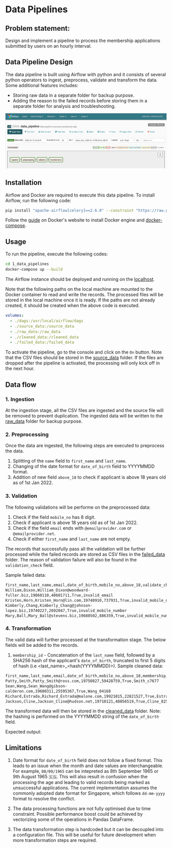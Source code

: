# Data Pipelines

## Problem statement:
Design and implement a pipeline to process the membership applications submitted by users on an hourly interval.

## Data Pipeline Design
The data pipeline is built using Airflow with python and it consists of several python operators to ingest, preprocess, validate and transform the data.
Some additional features includes:
- Storing raw data in a separate folder for backup purpose.
- Adding the reason to the failed records before storing them in a separate folder for analysis and troubleshooting.

![alt text](https://github.com/ghyee/SeniorDETechAssessment-23/blob/main/images/data-pipeline.jpg?raw=true)

## Installation
Airflow and Docker are required to execute this data pipeline. To install Airflow, run the following code:
```bash
pip install "apache-airflow[celery]==2.6.0" --constraint "https://raw.githubusercontent.com/apache/airflow/constraints-2.6.0/constraints-3.7.txt"
```
Follow the [guide](https://docs.docker.com/engine/install/) on Docker's website to install Docker engine and [docker-compose](https://docs.docker.com/compose/install/).

## Usage
To run the pipeline, execute the following codes:
```bash
cd 1_data_pipelines
docker-compose up --build
```
The Airflow instance should be deployed and running on the [localhost](http://0.0.0.0:8080/admin/).


Note that the following paths on the local machine are mounted to the Docker container to read and write the records. The processed files will be stored in the local machine once it is ready. If the paths are not already created, it should be created when the above code is executed.
```yaml
volumes:
  - ./dags:/usr/local/airflow/dags
  - ./source_data:/source_data
  - ./raw_data:/raw_data
  - ./cleaned_data:/cleaned_data
  - ./failed_data:/failed_data
```

To activate the pipeline, go to the console and click on the `On` button.
Note that the CSV files should be stored in the [source_data](/1_data_pipelines/source_data) folder. If the files are dropped after the pipeline is activated, the processing will only kick off in the next hour.

## Data flow
### 1. Ingestion
At the ingestion stage, all the CSV files are ingested and the source file will be removed to prevent duplication. The ingested data will be written to the [raw_data](/1_data_pipelines/raw_data) folder for backup purpose.

### 2. Preprocessing
Once the data are ingested, the following steps are executed to preprocess the data.
1. Splitting of the `name` field to `first_name` and `last_name`.
2. Changing of the date format for `date_of_birth` field to YYYYMMDD format.
3. Addition of new field `above_18` to check if applicant is above 18 years old as of 1st Jan 2022.

### 3. Validation
The following validations will be performe on the preprocessed data:
1. Check if the field `mobile_no` has 8 digit.
2. Check if applicant is above 18 years old as of 1st Jan 2022.
3. Check if the field `email` ends with `@emailprovider.com` or `@emailprovider.net`.
4. Check if either `first_name` and `last_name` are not empty.

The records that successfully pass all the validation will be further processed while the failed records are stored as CSV files in the [failed_data](/1_data_pipelines/failed_data) folder. The reason of validation failure will also be found in the `validation_check` field.

Sample failed data:
```
first_name,last_name,email,date_of_birth,mobile_no,above_18,validate_check
William,Dixon,William_Dixon@woodward-fuller.biz,19860110,40601711,True,invalid_email
Kristen,Horn,Kristen_Horn@lin.com,19740910,737931,True,invalid_mobile_number
Kimberly,Chang,Kimberly_Chang@johnson-lopez.biz,19740227,2692047,True,invalid_mobile_number
Mary,Ball,Mary_Ball@stevens.biz,19680502,886359,True,invalid_mobile_number
```

### 4. Transformation
The valid data will further processed at the transformation stage. The below fields will be added to the records.
1. `membership_id` - Concatenation of the `last_name` field, followed by a SHA256 hash of the applicant's `date_of_birth`, truncated to first 5 digits of hash (i.e <last_name>_<hash(YYYYMMDD)>).
Sample cleaned data:
```
first_name,last_name,email,date_of_birth,mobile_no,above_18,membership_id
Patty,Smith,Patty_Smith@ross.com,19750827,59428759,True,Smith_c7677
Sean,Wang,Sean_Wang@gibson-calderon.com,19600311,25595367,True,Wang_04168
Richard,Estrada,Richard_Estrada@malone.com,19921015,22821527,True,Estrada_0bf5b
Jackson,Cline,Jackson_Cline@hudson.net,19710121,48056519,True,Cline_825fb
```

The transformed data will then be stored in the [cleaned_data](/1_data_pipelines/cleaned_data) folder.
Note: the hashing is performed on the YYYYMMDD string of the `date_of_birth` field.

Expected output:


## Limitations
1. Date format for `date_of_birth` field does not follow a fixed format. This leads to an issue when the month and date values are interchangeable. For example, `08/09/1965` can be intepreted as 8th September 1965 or 9th August 1965 	:singapore:. This will also result in confusion when the processing the age and leading to valid records being marked as unsuccessful applications. The current implementation assumes the commonly adopted date format for Singapore, which follows `dd-mm-yyyy` format to resolve the conflict.

2. The data processing functions are not fully optimised due to time constraint. Possible performance boost could be achieved by vectorizing some of the operations in Pandas DataFrame.

3. The data transformation step is hardcoded but it can be decoupled into a configuration file. This will be useful for future development when more transformation steps are required.